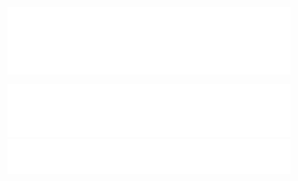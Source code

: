 <p align="center">
  <img src="/images/lvl10_transparent_logo_2k.png"/>
</p>

<img src="/images/button_spanish_no_select.png" onmouseover="this.src='/images/button_spanish_select.png'" onmouseout="this.src='/images/button_spanish_no_select.png'" /><img src="/images/button_english_no_select.png" onmouseover="this.src='/images/button_english_select.png'" onmouseout="this.src='/images/button_english_no_select.png'" />



